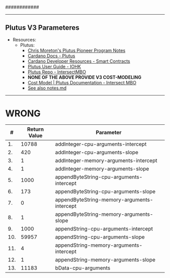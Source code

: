 ####
############

---

## Plutus V3 Parameteres


- Resources:
  - Plutus:
    - [Chris Moreton's Plutus Pioneer Program Notes](https://plutus-pioneer-program.readthedocs.io/en/latest/plutus_pioneer_program.html)
    - [Cardano Docs - Plutus](https://developers.cardano.org/docs/smart-contracts/plutus/#how-to-guides)
    - [Cardano Developer Resources - Smart Contracts](https://docs.cardano.org/developer-resources/smart-contracts/plutus#plutus-developer-resources)
    - [Plutus User Guide - IOHK](https://plutus.cardano.intersectmbo.org/docs/)
    - [Plutus Repo - IntersectMBO](https://github.com/IntersectMBO/plutus#specifications-and-design)
    - **NONE OF THE ABOVE PROVIDE V3 COST-MODELING**
    - [Cost Model | Plutus Documentation - Intersect MBO](https://plutus.cardano.intersectmbo.org/docs/delve-deeper/cost-model)
    - [See also notes.md](https://github.com/st8tikratio/cardano_DRep/blob/main/docs/thresholds/notes.md)


---

# WRONG

| #     | Return Value        | Parameter                                   |
| --    | -----------         | -----------                                 |
| 1.    | 10788               | addInteger-cpu-arguments-intercept          | 
| 2.    | 420                 | addInteger-cpu-arguments-slope              |
| 3.    | 1                   | addInteger-memory-arguments-intercept       |
| 4.    | 1                   | addInteger-memory-arguments-slope           |
| 5.    | 1000                | appendByteString-cpu-arguments-intercept	  |
| 6.    | 173                 | appendByteString-cpu-arguments-slope	      |
| 7.    | 0                   | appendByteString-memory-arguments-intercept |	
| 8.    | 1                   | appendByteString-memory-arguments-slope	    |
| 9.    | 1000                | appendString-cpu-arguments-intercept	      |
| 10.   | 59957               | appendString-cpu-arguments-slope	          |
| 11.   | 4                   | appendString-memory-arguments-intercept	    |
| 12.   | 1                   | appendString-memory-arguments-slope	        |
| 13.   | 11183               | bData-cpu-arguments	                        |       
